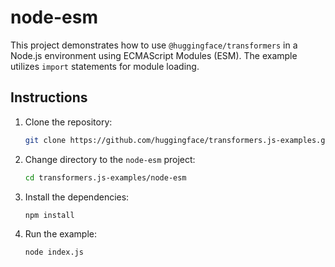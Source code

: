 # node-esm

This project demonstrates how to use `@huggingface/transformers` in a Node.js environment using ECMAScript Modules (ESM). The example utilizes `import` statements for module loading.

## Instructions

1. Clone the repository:
   ```sh
   git clone https://github.com/huggingface/transformers.js-examples.git
   ```
2. Change directory to the `node-esm` project:
   ```sh
   cd transformers.js-examples/node-esm
   ```
3. Install the dependencies:
   ```sh
   npm install
   ```
4. Run the example:
   ```sh
   node index.js
   ```
